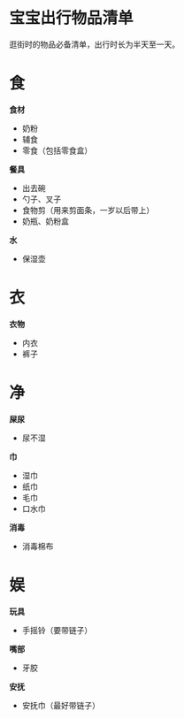 # 宝宝出行物品清单

逛街时的物品必备清单，出行时长为半天至一天。



# 食

**食材**

* 奶粉
* 辅食
* 零食（包括零食盒）

**餐具**

* 出去碗
* 勺子、叉子
* 食物剪（用来剪面条，一岁以后带上）
* 奶瓶、奶粉盒

**水**

* 保湿壶



# 衣

**衣物**

* 内衣
* 裤子



# 净

**屎尿**

* 尿不湿

**巾**

* 湿巾
* 纸巾
* 毛巾
* 口水巾

**消毒**

* 消毒棉布



# 娱

**玩具**

* 手摇铃（要带链子）

**嘴部**

* 牙胶

**安抚**

* 安抚巾（最好带链子）